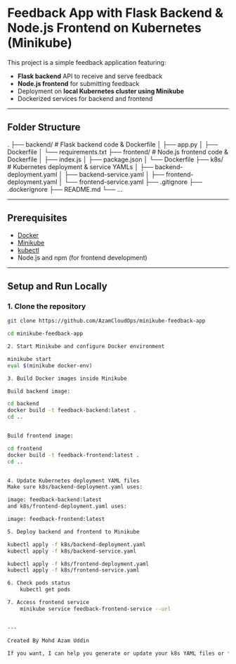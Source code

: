 # Feedback App with Flask Backend & Node.js Frontend on Kubernetes (Minikube)

This project is a simple feedback application featuring:

- **Flask backend** API to receive and serve feedback
- **Node.js frontend** for submitting feedback
- Deployment on **local Kubernetes cluster using Minikube**
- Dockerized services for backend and frontend

---

## Folder Structure

.
├── backend/ # Flask backend code & Dockerfile
│ ├── app.py
│ ├── Dockerfile
│ └── requirements.txt
├── frontend/ # Node.js frontend code & Dockerfile
│ ├── index.js
│ ├── package.json
│ └── Dockerfile
├── k8s/ # Kubernetes deployment & service YAMLs
│ ├── backend-deployment.yaml
│ ├── backend-service.yaml
│ ├── frontend-deployment.yaml
│ └── frontend-service.yaml
├── .gitignore
├── .dockerignore
├── README.md
└── ...



---

## Prerequisites

- [Docker](https://docs.docker.com/get-docker/)
- [Minikube](https://minikube.sigs.k8s.io/docs/start/)
- [kubectl](https://kubernetes.io/docs/tasks/tools/)
- Node.js and npm (for frontend development)

---

## Setup and Run Locally

### 1. Clone the repository

```bash
git clone https://github.com/AzamCloudOps/minikube-feedback-app

cd minikube-feedback-app

2. Start Minikube and configure Docker environment

minikube start
eval $(minikube docker-env)

3. Build Docker images inside Minikube

Build backend image:

cd backend
docker build -t feedback-backend:latest .
cd ..


Build frontend image:

cd frontend
docker build -t feedback-frontend:latest .
cd ..


4. Update Kubernetes deployment YAML files
Make sure k8s/backend-deployment.yaml uses:

image: feedback-backend:latest
and k8s/frontend-deployment.yaml uses:

image: feedback-frontend:latest

5. Deploy backend and frontend to Minikube

kubectl apply -f k8s/backend-deployment.yaml
kubectl apply -f k8s/backend-service.yaml

kubectl apply -f k8s/frontend-deployment.yaml
kubectl apply -f k8s/frontend-service.yaml

6. Check pods status
    kubectl get pods

7. Access frontend service
    minikube service feedback-frontend-service --url


---

Created By Mohd Azam Uddin

If you want, I can help you generate or update your k8s YAML files or frontend/backend code next!
